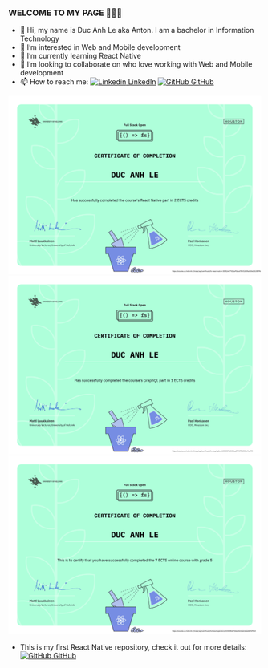 ### WELCOME TO MY PAGE 👋👋👋
- 👋 Hi, my name is Duc Anh Le aka Anton. I am a bachelor in Information Technology
- 👀 I’m interested in Web and Mobile development
- 🌱 I’m currently learning React Native
- 💞️ I’m looking to collaborate on who love working with Web and Mobile development
- 📫 How to reach me: 
[![Linkedin](https://i.stack.imgur.com/gVE0j.png) LinkedIn](https://www.linkedin.com/in/ducanhle1794/) [![GitHub](https://i.stack.imgur.com/tskMh.png) GitHub](https://github.com/ducanh4531/)

![React native certificate](https://github.com/ducanh4531/ducanh4531/blob/main/certificate-reactnative.png "React native certificate")<br>
![GraphQL certificate](https://github.com/ducanh4531/ducanh4531/blob/main/certificate-graphql.png "GraphQL certificate")<br>
![Fullstack certificate](https://github.com/ducanh4531/ducanh4531/blob/main/certificate-fullstack.png "Fullstack certificate")<br>

- This is my first React Native repository, check it out for more details:
[![GitHub](https://i.stack.imgur.com/tskMh.png) GitHub](https://github.com/ducanh4531/part10)

<!---
ducanh4531/ducanh4531 is a ✨ special ✨ repository because its `README.md` (this file) appears on your GitHub profile.
You can click the Preview link to take a look at your changes.
--->
